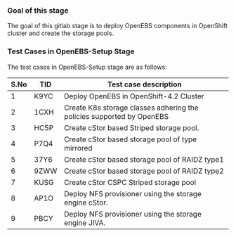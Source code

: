 ### Goal of this stage

The goal of this gitlab stage is to deploy OpenEBS components in OpenShift cluster and create the storage pools.

### Test Cases in OpenEBS-Setup Stage

The test cases in OpenEBS-Setup stage are as follows:

| S.No | TID  | Test case description                                        |
| ---- | ---- | ------------------------------------------------------------ |
| 1    | K9YC | Deploy OpenEBS in OpenShift-4.2 Cluster                      |
| 2    | 1CXH | Create K8s storage classes adhering the policies supported by OpenEBS |
| 3    | HC5P | Create cStor based Striped storage pool.                     |
| 4    | P7Q4 | Create cStor based storage pool of type mirrored             |
| 5    | 37Y6 | Create cStor based storage pool of RAIDZ type1               |
| 6    | 9ZWW | Create cStor based storage pool of RAIDZ type2               |
| 7    | KUSG | Create cStor CSPC Striped storage pool                       |
| 8    | AP1O | Deploy NFS provisioner using the storage engine cStor.       |
| 9    | PBCY | Deploy NFS provisioner using the storage engine JIVA.        |

